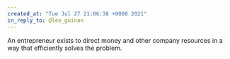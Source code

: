 ```yaml
---
created_at: "Tue Jul 27 21:06:38 +0000 2021"
in_reply_to: @leo_guinan
---
```


An entrepreneur exists to direct money and other company resources in a way that efficiently solves the problem.